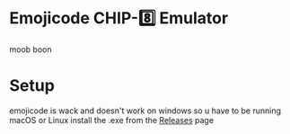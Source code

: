 # Emojicode CHIP-8️⃣ Emulator
moob boon

# Setup
emojicode is wack and doesn't work on windows so u have to be running macOS or Linux
install the .exe from the [Releases](https://github.com/siddkhannaa/chip8-emu/releases) page
